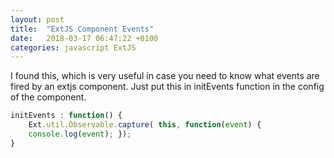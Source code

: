 ```yaml
---
layout: post
title:  "ExtJS Component Events"
date:   2018-03-17 06:47:22 +0100
categories: javascript ExtJS
---
```

I found this, which is very useful in case you need to know what events are fired by an extjs component.
Just put this in initEvents function in the config of the component.   

```javascript
initEvents : function() {
	Ext.util.Observable.capture( this, function(event) {
	console.log(event); });
}
```